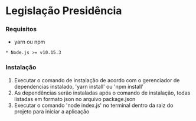 # Legislação Presidência

### Requisitos

* yarn ou npm

````
* Node.js >= v10.15.3

````

### Instalação

1. Executar o comando de instalação de acordo com o gerenciador de dependencias instalado, 'yarn install' ou 'npm install'
2. As dependências serão instaladas após o comando de instalação, todas listadas em formato json no arquivo package.json
3. Executar o comando 'node index.js' no terminal dentro da raiz do projeto para iniciar a aplicação